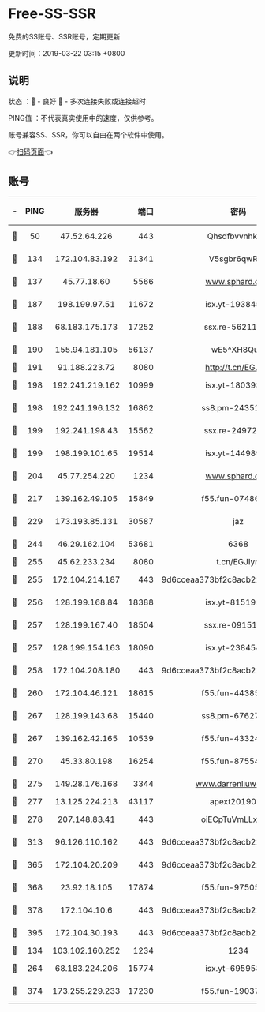 # Free-SS-SSR

免费的SS账号、SSR账号，定期更新

更新时间：2019-03-22 03:15 +0800

## 说明

状态     ：🙂 - 良好 🙁 - 多次连接失败或连接超时

PING值   ：不代表真实使用中的速度，仅供参考。

账号兼容SS、SSR，你可以自由在两个软件中使用。

👉[扫码页面](https://liesauer.github.io/Free-SS-SSR/)👈

## 账号

|-|PING|服务器|端口|密码|加密方式|区域|
|:----:|:----:|:-----:|-----:|:----:|:----:|:----:|
|🙂|50|47.52.64.226|443|Qhsdfbvvnhkm1|aes-256-cfb|HK|
|🙂|134|172.104.83.192|31341|V5sgbr6qwRg1|aes-256-cfb|JP|
|🙂|137|45.77.18.60|5566|www.sphard.com|aes-256-cfb|JP|
|🙂|187|198.199.97.51|11672|isx.yt-19384515|aes-256-cfb|US|
|🙂|188|68.183.175.173|17252|ssx.re-56211107|aes-256-cfb|US|
|🙂|190|155.94.181.105|56137|wE5^XH8Quw|aes-256-cfb|US|
|🙂|191|91.188.223.72|8080|http://t.cn/EGJIyrl|rc4-md5|RU|
|🙂|198|192.241.219.162|10999|isx.yt-18039327|aes-256-cfb|US|
|🙂|198|192.241.196.132|16862|ss8.pm-24351736|aes-256-cfb|US|
|🙂|199|192.241.198.43|15562|ssx.re-24972018|aes-256-cfb|US|
|🙂|199|198.199.101.65|19514|isx.yt-14498993|aes-256-cfb|US|
|🙂|204|45.77.254.220|1234|www.sphard.com|aes-256-cfb|SG|
|🙂|217|139.162.49.105|15849|f55.fun-07486804|aes-256-cfb|SG|
|🙂|229|173.193.85.131|30587|jaz|aes-256-cfb|US|
|🙂|244|46.29.162.104|53681|6368|aes-256-ctr|RU|
|🙂|255|45.62.233.234|8080|t.cn/EGJIyrl|rc4-md5|CA|
|🙂|255|172.104.214.187|443|9d6cceaa373bf2c8acb22e60b6a58be6|aes-256-cfb|US|
|🙂|256|128.199.168.84|18388|isx.yt-81519185|aes-256-cfb|SG|
|🙂|257|128.199.167.40|18504|ssx.re-09151309|aes-256-cfb|SG|
|🙂|257|128.199.154.163|18090|isx.yt-23845472|aes-256-cfb|SG|
|🙂|258|172.104.208.180|443|9d6cceaa373bf2c8acb22e60b6a58be6|aes-256-cfb|US|
|🙂|260|172.104.46.121|18615|f55.fun-44385578|aes-256-cfb|SG|
|🙂|267|128.199.143.68|15440|ss8.pm-67627124|aes-256-cfb|SG|
|🙂|267|139.162.42.165|10539|f55.fun-43324976|aes-256-cfb|SG|
|🙂|270|45.33.80.198|16254|f55.fun-87554546|aes-256-cfb|US|
|🙂|275|149.28.176.168|3344|www.darrenliuwei.com|aes-256-cfb|AU|
|🙂|277|13.125.224.213|43117|apext2019005|chacha20|KR|
|🙂|278|207.148.83.41|443|oiECpTuVmLLxk4Ts|aes-256-cfb|AU|
|🙂|313|96.126.110.162|443|9d6cceaa373bf2c8acb22e60b6a58be6|aes-256-cfb|US|
|🙂|365|172.104.20.209|443|9d6cceaa373bf2c8acb22e60b6a58be6|aes-256-cfb|US|
|🙂|368|23.92.18.105|17874|f55.fun-97505102|aes-256-cfb|US|
|🙂|378|172.104.10.6|443|9d6cceaa373bf2c8acb22e60b6a58be6|aes-256-cfb|US|
|🙂|395|172.104.30.193|443|9d6cceaa373bf2c8acb22e60b6a58be6|aes-256-cfb|US|
|🙂|134|103.102.160.252|1234|1234|rc4-md5|JP|
|🙂|264|68.183.224.206|15774|isx.yt-69595810|aes-256-cfb|SG|
|🙂|374|173.255.229.233|17230|f55.fun-19037951|aes-256-cfb|US|
